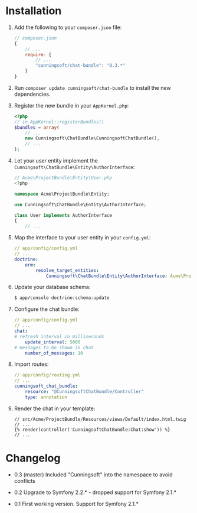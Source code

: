 Installation
============

1. Add the following to your `composer.json` file:

    ```js
    // composer.json
    {
        // ...
        require: {
            // ...
            "cunningsoft/chat-bundle": "0.3.*"
        }
    }
    ```

2. Run `composer update cunningsoft/chat-bundle` to install the new dependencies.

3. Register the new bundle in your `AppKernel.php`:

    ```php
    <?php
    // in AppKernel::registerBundles()
    $bundles = array(
        // ...
        new Cunningsoft\ChatBundle\CunningsoftChatBundle(),
        // ...
    );
    ```

4. Let your user entity implement the `Cunningsoft\ChatBundle\Entity\AuthorInterface`:

    ```php
    // Acme\ProjectBundle\Entity\User.php
    <?php

    namespace Acme\ProjectBundle\Entity;

    use Cunningsoft\ChatBundle\Entity\AuthorInterface;

    class User implements AuthorInterface
    {
        // ...
    ```

5. Map the interface to your user entity in your `config.yml`:

    ```yaml
    // app/config/config.yml
    // ...
    doctrine:
        orm:
            resolve_target_entities:
                Cunningsoft\ChatBundle\Entity\AuthorInterface: Acme\ProjectBundle\Entity\User
    ```

6. Update your database schema:

    ```bash
    $ app/console doctrine:schema:update
    ```

7. Configure the chat bundle:

    ```yaml
    // app/config/config.yml
    // ...
    chat:
	# refresh interval in milliseconds
        update_interval: 5000
	# messages to be shown in chat
        number_of_messages: 10
    ```

8. Import routes:

    ```yaml
    // app/config/routing.yml
    // ...
    cunningsoft_chat_bundle:
        resource: "@CunningsoftChatBundle/Controller"
        type: annotation
    ```

9. Render the chat in your template:

    ```twig
    // src/Acme/ProjectBundle/Resources/views/Default/index.html.twig
    // ...
    {% render(controller('CunningsoftChatBundle:Chat:show')) %}
    // ...
    ```


Changelog
=========
* 0.3 (master)
Included "Cunningsoft" into the namespace to avoid conflicts

* 0.2
Upgrade to Symfony 2.2.* - dropped support for Symfony 2.1.*

* 0.1
First working version. Support for Symfony 2.1.*

